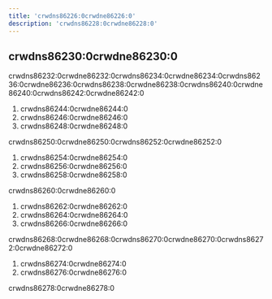 ```yaml
---
title: 'crwdns86226:0crwdne86226:0'
description: 'crwdns86228:0crwdne86228:0'
---
```


## crwdns86230:0crwdne86230:0

crwdns86232:0crwdne86232:0crwdns86234:0crwdne86234:0crwdns86236:0crwdne86236:0crwdns86238:0crwdne86238:0crwdns86240:0crwdne86240:0crwdns86242:0crwdne86242:0

1. crwdns86244:0crwdne86244:0
2. crwdns86246:0crwdne86246:0
3. crwdns86248:0crwdne86248:0

crwdns86250:0crwdne86250:0crwdns86252:0crwdne86252:0

1. crwdns86254:0crwdne86254:0
2. crwdns86256:0crwdne86256:0
3. crwdns86258:0crwdne86258:0

crwdns86260:0crwdne86260:0

1. crwdns86262:0crwdne86262:0
2. crwdns86264:0crwdne86264:0
3. crwdns86266:0crwdne86266:0

crwdns86268:0crwdne86268:0crwdns86270:0crwdne86270:0crwdns86272:0crwdne86272:0

1. crwdns86274:0crwdne86274:0
2. crwdns86276:0crwdne86276:0

crwdns86278:0crwdne86278:0
